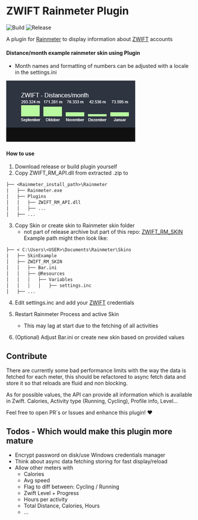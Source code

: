 # ZWIFT Rainmeter Plugin
![Build](https://github.com/kc1r74p/ZWIFT_Rainmeter_Plugin/workflows/Build/badge.svg)
![Release](https://github.com/kc1r74p/ZWIFT_Rainmeter_Plugin/workflows/Release/badge.svg)

A plugin for [Rainmeter](https://www.rainmeter.net/) to display information about [ZWIFT](https://zwift.com) accounts

#### Distance/month example rainmeter skin using Plugin
- Month names and formatting of numbers can be adjusted with a locale in the settings.ini

![Simple distance per month example](zwift_rainmeter_api.png)

#### How to use
1. Download release or build plugin yourself
2. Copy ZWIFT_RM_API.dll from extracted .zip to

```.
├── <Rainmeter_install_path>\Rainmeter
|   ├── Rainmeter.exe
│   ├── Plugins
│   │   ├── ZWIFT_RM_API.dll
│   │   ├── ...
│   ├── ...
```
 
 3. Copy Skin or create skin to Rainmeter skin folder
    - not part of release archive but part of this repo: [ZWIFT_RM_SKIN](https://github.com/kc1r74p/ZWIFT_Rainmeter_Plugin/tree/main/ZWIFT_RM_SKIN)
 Example path might then look like:
 
 ```.
├── < C:\Users\<USER>\Documents\Rainmeter\Skins
|   ├── SkinExample
│   ├── ZWIFT_RM_SKIN
│   │   ├── Bar.ini
│   │   ├── @Resources
│   │   │   ├── Variables
│   │   │   │   ├── settings.inc
│   ├── ...
```
 
4. Edit settings.inc and add your [ZWIFT](https://zwift.com) credentials

5. Restart Rainmeter Process and active Skin
    - This may lag at start due to the fetching of all activities

6. (Optional) Adjust Bar.ini or create new skin based on provided values


## Contribute
There are currently some bad performance limits with the way the data is fetched for each meter, this should be refactored to async fetch data and store it so that reloads are fluid and non blocking.

As for possible values, the API can provide all information which is available in Zwift. 
Calories, Activity type (Running, Cycling), Profile info, Level...

Feel free to open PR´s or Issues and enhance this plugin! ❤

## Todos - Which would make this plugin more mature
 - Encrypt password on disk/use Windows credentials manager
 - Think about async data fetching storing for fast display/reload
 - Allow other meters with
    - Calories
    - Avg speed
    - Flag to diff between: Cycling / Running
    - Zwift Level + Progress
    - Hours per activity
    - Total Distance, Calories, Hours
    - ...
